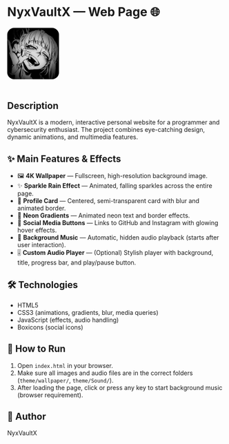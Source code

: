 # NyxVaultX — Web Page 🌐

<img src="theme/wallpaper/nyxvaultx.jpg" alt="NyxVaultX Logo" width="120" style="border-radius: 16px; margin-bottom: 1rem;">

## Description
NyxVaultX is a modern, interactive personal website for a programmer and cybersecurity enthusiast. The project combines eye-catching design, dynamic animations, and multimedia features.

## ✨ Main Features & Effects

- 🖼️ **4K Wallpaper** — Fullscreen, high-resolution background image.
- ✨ **Sparkle Rain Effect** — Animated, falling sparkles across the entire page.
- 🪪 **Profile Card** — Centered, semi-transparent card with blur and animated border.
- 🌈 **Neon Gradients** — Animated neon text and border effects.
- 🔗 **Social Media Buttons** — Links to GitHub and Instagram with glowing hover effects.
- 🎵 **Background Music** — Automatic, hidden audio playback (starts after user interaction).
- 🎚️ **Custom Audio Player** — (Optional) Stylish player with background, title, progress bar, and play/pause button.

## 🛠️ Technologies
- HTML5
- CSS3 (animations, gradients, blur, media queries)
- JavaScript (effects, audio handling)
- Boxicons (social icons)

## 🚀 How to Run
1. Open `index.html` in your browser.
2. Make sure all images and audio files are in the correct folders (`theme/wallpaper/`, `theme/Sound/`).
3. After loading the page, click or press any key to start background music (browser requirement).

## 👤 Author
NyxVaultX
